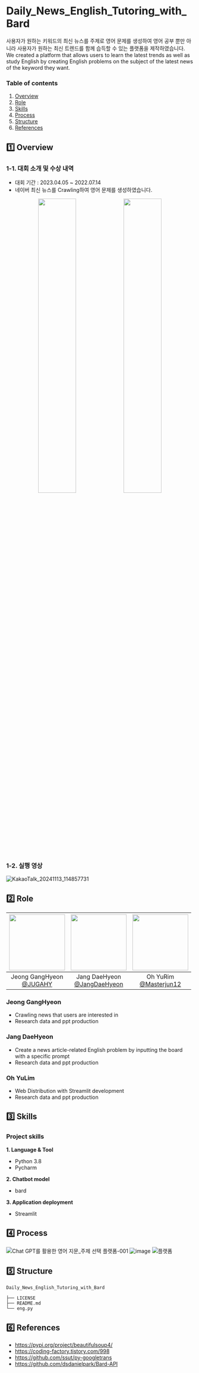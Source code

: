 # Daily_News_English_Tutoring_with_Bard

사용자가 원하는 키워드의 최신 뉴스를 주제로 영어 문제를 생성하여 영어 공부 뿐만 아니라 사용자가 원하는 최신 트렌드를 함께 습득할 수 있는 플랫폼을 제작하였습니다.<br/>
We created a platform that allows users to learn the latest trends as well as study English by creating English problems on the subject of the latest news of the keyword they want.

### Table of contents 

1. [Overview](#1️⃣-overview)
2. [Role](#2️⃣-role)
3. [Skills](#3️⃣-skills)
4. [Process](#4️⃣-process)
5. [Structure](#5️⃣-structure)
6. [References](#6️⃣-references)

## 1️⃣ Overview

### 1-1. 대회 소개 및 수상 내역
* 대회 기간 : 2023.04.05 ~ 2022.07.14
* 네이버 최신 뉴스를 Crawling하여 영어 문제를 생성하였습니다.
  
<p align="center">
  <img src="https://github.com/user-attachments/assets/e567a49b-1d18-4c0f-8cc7-2ac01a709fe0" alt="" width="45%" />
  <img src="https://github.com/user-attachments/assets/e41ee93a-4bd0-4a31-9b42-e50252aa1bea" alt="" width="45%" />
</p>

### 1-2. 실행 영상

![KakaoTalk_20241113_114857731](https://github.com/user-attachments/assets/28d2d72b-a6ae-44fe-9980-7d0a89e05d7a)


## 2️⃣ Role

|<img src="https://github.com/user-attachments/assets/bef1a11a-d69d-440a-9ed5-7c8f39548c5a" width="150" height="150"/>|<img src="https://github.com/user-attachments/assets/f9323ec6-0bfa-4dba-8589-4abb0948f2b7" width="150" height="150"/>|<img src="https://github.com/user-attachments/assets/b41aa09c-a7bc-46b4-875c-e5b6ed2a52e2" width="150" height="150"/>|
|:-:|:-:|:-:|
|Jeong GangHyeon<br/>[@JUGAHY](https://github.com/JUGAHY)|Jang DaeHyeon<br/>[@JangDaeHyeon](https://github.com/JangDaeHyeon)|Oh YuRim<br/>[@Masterjun12](https://github.com/Masterjun12)|

### Jeong GangHyeon
* Crawling news that users are interested in
* Research data and ppt production
  
### Jang DaeHyeon
* Create a news article-related English problem by inputting the board with a specific prompt
* Research data and ppt production
  
### Oh YuLim
* Web Distribution with Streamlit development
* Research data and ppt production


## 3️⃣ Skills

### Project skills 

__1. Language & Tool__ 

- Python 3.8 
- Pycharm
  
__2. Chatbot model__

- bard

__3. Application deployment__

- Streamlit


## 4️⃣ Process

![Chat GPT를 활용한 영어 지문_주제 선택 플랫폼-001](https://github.com/user-attachments/assets/67b2da63-3c7c-41a0-9612-66ff7b9145c5)
![image](https://github.com/user-attachments/assets/9d3e60e8-5a4e-413f-8709-e83764d8ad01)
![플랫폼](https://github.com/user-attachments/assets/ad6acb0b-21c8-4f1e-9c80-9829ad94dd0a)


## 5️⃣ Structure
```
Daily_News_English_Tutoring_with_Bard

├── LICENSE
├── README.md
└── eng.py

```



## 6️⃣ References
* https://pypi.org/project/beautifulsoup4/
* https://coding-factory.tistory.com/998
* https://github.com/ssut/py-googletrans
* https://github.com/dsdanielpark/Bard-API
